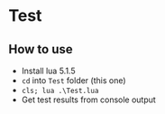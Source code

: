 # Test

## How to use

- Install lua 5.1.5
- `cd` into `Test` folder (this one)
- `cls; lua .\Test.lua`
- Get test results from console output
